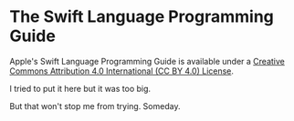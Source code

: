 # The Swift Language Programming Guide

Apple's Swift Language Programming Guide is available under a [Creative Commons Attribution 4.0 International \(CC BY 4.0\) License](https://creativecommons.org/licenses/by/4.0/).

I tried to put it here but it was too big. 

But that won't stop me from trying. Someday.



